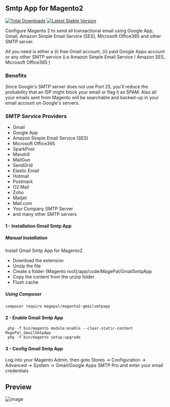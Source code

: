 ## Smtp App for Magento2

[![Total Downloads](https://poser.pugx.org/magepal/magento2-gmailsmtpapp/downloads)](https://packagist.org/packages/magepal/magento2-gmailsmtpapp)
[![Latest Stable Version](https://poser.pugx.org/magepal/magento2-gmailsmtpapp/v/stable)](https://packagist.org/packages/magepal/magento2-gmailsmtpapp)

Configure Magento 2 to send all transactional email using Google App, Gmail, Amazon Simple Email Service (SES), Microsoft Office365 and other SMTP server. 

All you need is either a (i) free Gmail account, (ii) paid Google Apps account or any other SMTP service (i.e Amazon Simple Email Service / Amazon SES, Microsoft Office365 )

### Benefits
Since Google's SMTP server does not use Port 25, you'll reduce the probability that an ISP might block your email or flag it as SPAM. Also all your emails sent from Magento will be searchable and backed-up in your email account on Google's servers. 

### SMTP Service Providers
 * Gmail
 * Google App
 * Amazon Simple Email Service (SES)
 * Microsoft Office365
 * SparkPost
 * Mandrill
 * MailGun
 * SendGrid
 * Elastic Email
 * Hotmail
 * Postmark
 * O2 Mail
 * Zoho
 * Mailjet
 * Mail.com
 * Your Company SMTP Server
 * and many other SMTP servers


#### 1 - Installation  Gmail Smtp App
##### Manual Installation
Install Gmail Smtp App for Magento2
 * Download the extension
 * Unzip the file
 * Create a folder {Magento root}/app/code/MagePal/GmailSmtpApp
 * Copy the content from the unzip folder
 * Flush cache


##### Using Composer

```
composer require magepal/magento2-gmailsmtpapp
```

#### 2 -  Enable Gmail Smtp App
```
 php -f bin/magento module:enable --clear-static-content MagePal_GmailSmtpApp
 php -f bin/magento setup:upgrade
```

#### 3 - Config Gmail Smtp App
Log into your Magento Admin, then goto Stores -> Configuration -> Advanced -> System -> Gmail/Google Apps SMTP Pro and enter your email credentials

## Preview
![image](https://cloud.githubusercontent.com/assets/1415141/18802388/7302402a-81b6-11e6-8c19-7a7f01be8743.png)

